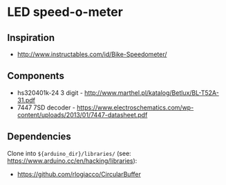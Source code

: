 # LED speed-o-meter

## Inspiration
* http://www.instructables.com/id/Bike-Speedometer/

## Components
* hs320401k-24 3 digit - http://www.marthel.pl/katalog/Betlux/BL-T52A-31.pdf
* 7447 7SD decoder - https://www.electroschematics.com/wp-content/uploads/2013/01/7447-datasheet.pdf

## Dependencies

Clone into `${arduino_dir}/libraries/` (see: https://www.arduino.cc/en/hacking/libraries):

* https://github.com/rlogiacco/CircularBuffer
